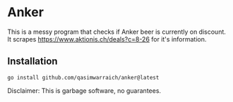 # Anker

This is a messy program that checks if Anker beer is currently on discount. It
scrapes https://www.aktionis.ch/deals?c=8-26 for it's information.

## Installation

```
go install github.com/qasimwarraich/anker@latest
```

Disclaimer: This is garbage software, no guarantees.

